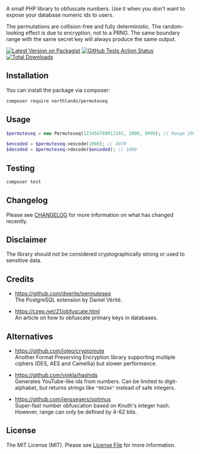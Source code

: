 A small PHP library to obfuscate numbers. Use it when you don't want to expose your database numeric ids to users.

The permutations are collision-free and fully deterministic. The random-looking effect is due to encryption, not to a PRNG. The same boundary range with the same secret key will always produce the same output.

[![Latest Version on Packagist](https://img.shields.io/packagist/v/northlands/permuteseq.svg?style=flat-square)](https://packagist.org/packages/northlands/permuteseq)
[![GitHub Tests Action Status](https://img.shields.io/github/workflow/status/northlands-io/permuteseq/run-tests?label=tests)](https://github.com/northlands-io/permuteseq/actions?query=workflow%3Arun-tests+branch%3Amain)
[![Total Downloads](https://img.shields.io/packagist/dt/northlands/permuteseq.svg?style=flat-square)](https://packagist.org/packages/northlands/permuteseq)

## Installation

You can install the package via composer:

```bash
composer require northlands/permuteseq
```

## Usage

```php
$permuteseq = new Permuteseq(123456789012345, 1000, 9999); // Range 1000-9999

$encoded = $permuteseq->encode(1000); // 4070
$decoded = $permuteseq->decode($encoded); // 1000
```

## Testing

```bash
composer test
```

## Changelog

Please see [CHANGELOG](CHANGELOG.md) for more information on what has changed recently.

## Disclaimer

The library should not be considered cryptographically strong or used to sensitive data.

## Credits

* https://github.com/dverite/permuteseq \
The PostgreSQL extension by Daniel Vérité.

* https://czep.net/21/obfuscate.html \
An article on how to obfuscate primary keys in databases.

## Alternatives

* https://github.com/ioleo/cryptomute \
Another Format Preserving Encryption library supporting multiple ciphers (DES, AES and Camellia) but slower performance.

* https://github.com/vinkla/hashids \
Generates YouTube-like ids from numbers. Can be limited to digit-alphabet, but returns strings like `"09284"` instead of safe integers.

* https://github.com/jenssegers/optimus \
Super-fast number obfuscation based on Knuth's integer hash. However, range can only be defined by 4-62 bits.

## License

The MIT License (MIT). Please see [License File](LICENSE.md) for more information.
